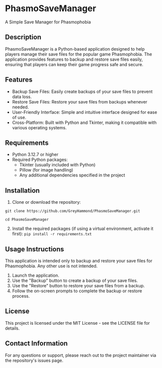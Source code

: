 # PhasmoSaveManager
A Simple Save Manager for Phasmophobia

## Description
PhasmoSaveManager is a Python-based application designed to help players manage their save files for the popular game Phasmophobia. The application provides features to backup and restore save files easily, ensuring that players can keep their game progress safe and secure.

## Features
- Backup Save Files: Easily create backups of your save files to prevent data loss.
- Restore Save Files: Restore your save files from backups whenever needed.
- User-Friendly Interface: Simple and intuitive interface designed for ease of use.
- Cross-Platform: Built with Python and Tkinter, making it compatible with various operating systems.

## Requirements
- Python 3.12.7 or higher
- Required Python packages:
  - Tkinter (usually included with Python)
  - Pillow (for image handling)
  - Any additional dependencies specified in the project

## Installation
1. Clone or download the repository:
 
`git clone https://github.com/GreyHammond/PhasmoSaveManager.git`

`cd PhasmoSaveManager`

2. Install the required packages (if using a virtual environment, activate it first):
`pip install -r requirements.txt`

## Usage Instructions
This application is intended only to backup and restore your save files for Phasmophobia. Any other use is not intended. 

1. Launch the application.
2. Use the "Backup" button to create a backup of your save files.
3. Use the "Restore" button to restore your save files from a backup.
4. Follow the on-screen prompts to complete the backup or restore process.

## License
This project is licensed under the MIT License - see the LICENSE file for details.

## Contact Information
For any questions or support, please reach out to the project maintainer via the repository's issues page.
